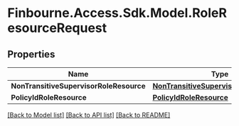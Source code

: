 
# Finbourne.Access.Sdk.Model.RoleResourceRequest

## Properties

Name | Type | Description | Notes
------------ | ------------- | ------------- | -------------
**NonTransitiveSupervisorRoleResource** | [**NonTransitiveSupervisorRoleResource**](NonTransitiveSupervisorRoleResource.md) |  | [optional] 
**PolicyIdRoleResource** | [**PolicyIdRoleResource**](PolicyIdRoleResource.md) |  | [optional] 

[[Back to Model list]](../README.md#documentation-for-models)
[[Back to API list]](../README.md#documentation-for-api-endpoints)
[[Back to README]](../README.md)

